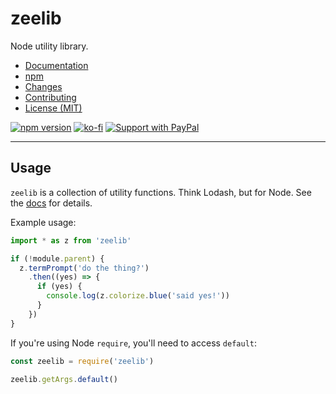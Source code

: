 # zeelib

Node utility library.

* [Documentation](https://zacanger.github.io/zeelib)
* [npm](https://npmjs.com/package/zeelib)
* [Changes](./CHANGELOG.md)
* [Contributing](./CONTRIBUTING.md)
* [License (MIT)](./LICENSE.md)

[![npm version](https://img.shields.io/npm/v/zeelib.svg)](https://npm.im/zeelib) [![ko-fi](https://img.shields.io/badge/donate-KoFi-yellow.svg)](https://ko-fi.com/U7U2110VB) [![Support with PayPal](https://img.shields.io/badge/paypal-donate-yellow.png)](https://paypal.me/zacanger)

--------

## Usage

`zeelib` is a collection of utility functions. Think Lodash, but for Node. See
the [docs](https://zacanger.github.io/zeelib) for details.

Example usage:

```typescript
import * as z from 'zeelib'

if (!module.parent) {
  z.termPrompt('do the thing?')
    .then((yes) => {
      if (yes) {
        console.log(z.colorize.blue('said yes!'))
      }
    })
}
```

If you're using Node `require`, you'll need to access `default`:

```javascript
const zeelib = require('zeelib')

zeelib.getArgs.default()
```
